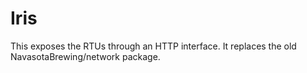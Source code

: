 # Iris

This exposes the RTUs through an HTTP interface. It replaces the old NavasotaBrewing/network package.